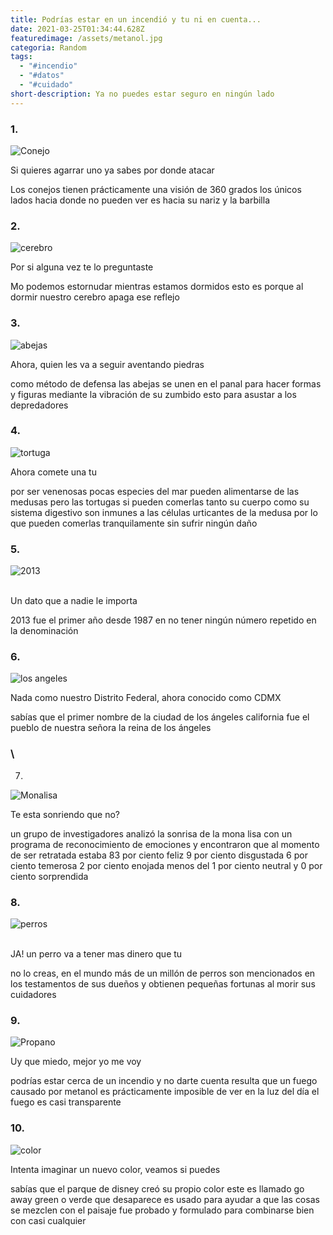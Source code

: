 ```yaml
---
title: Podrías estar en un incendió y tu ni en cuenta...
date: 2021-03-25T01:34:44.628Z
featuredimage: /assets/metanol.jpg
categoria: Random
tags:
  - "#incendio"
  - "#datos"
  - "#cuidado"
short-description: Ya no puedes estar seguro en ningún lado
---
```

### 1.

![Conejo ](/assets/conejo.jpg "Conejo ")

Si quieres agarrar uno ya sabes por donde atacar <br/>



Los conejos tienen prácticamente una visión de 360 grados los únicos lados hacia donde no pueden ver es hacia su nariz y la barbilla

### 2.

![cerebro ](/assets/cerebro.jpg "cerebro ")

Por si alguna vez te lo preguntaste <br/>

Mo podemos estornudar mientras estamos dormidos esto es porque al dormir nuestro cerebro apaga ese reflejo

### 3.

![abejas ](/assets/abejas.jpg "abejas ")

Ahora, quien les va a seguir aventando piedras <br/>



como método de defensa las abejas se unen en el panal para hacer formas y figuras mediante la vibración de su zumbido esto para asustar a los depredadores



### 4.

![tortuga ](/assets/tortugas.jpg "tortuga ")

Ahora comete una tu <br/>

por ser venenosas pocas especies del mar pueden alimentarse de las medusas pero las tortugas si pueden comerlas tanto su cuerpo como su sistema digestivo son inmunes a las células urticantes de la medusa por lo que pueden comerlas tranquilamente sin sufrir ningún daño



### 5.

![2013](/assets/2013.jpg "2013")

\
Un dato que a nadie le importa <br/>



2013 fue el primer año desde 1987 en no tener ningún número repetido en la denominación



### 6.

![los angeles ](/assets/angeles.jpg "Los angeles ")

Nada como nuestro Distrito Federal, ahora conocido como CDMX <br/>





sabías que el primer nombre de la ciudad de los ángeles california fue el pueblo de nuestra señora la reina de los ángeles

### \
7.

![Monalisa](/assets/monalisa.jpg "monalisa ")

Te esta sonriendo que no? <br/>



un grupo de investigadores analizó la sonrisa de la mona lisa con un programa de reconocimiento de emociones y encontraron que al momento de ser retratada estaba 83 por ciento feliz 9 por ciento disgustada 6 por ciento temerosa 2 por ciento enojada menos del 1 por ciento neutral y 0 por ciento sorprendida



### 8.

![perros](/assets/perros.jpg "perros")

\
JA! un perro va a tener mas dinero que tu <br/>



no lo creas, en el mundo más de un millón de perros son mencionados en los testamentos de sus dueños y obtienen pequeñas fortunas al morir sus cuidadores



### 9.

![Propano](/assets/metanol.jpg "propano ")

Uy que miedo, mejor yo me voy<br/>



podrías estar cerca de un incendio y no darte cuenta resulta que un fuego causado por metanol es prácticamente imposible de ver en la luz del día el fuego es casi transparente



### 10.

![color](/assets/go-waay.jpg "color")



Intenta imaginar un nuevo color, veamos si puedes <br/>





sabías que el parque de disney creó su propio color este es llamado go away green o verde que desaparece es usado para ayudar a que las cosas se mezclen con el paisaje fue probado y formulado para combinarse bien con casi cualquier